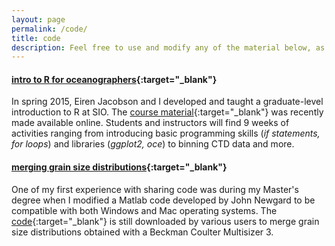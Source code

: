 ```yaml
---
layout: page
permalink: /code/
title: code
description: Feel free to use and modify any of the material below, as well as reach out if you have questions!
---
```


#### [intro to R for oceanographers](https://github.com/Open-Data-Science-at-SIO/Intro-to-R-for-Oceanographers){:target="\_blank"}

In spring 2015, Eiren Jacobson and I developed and taught a graduate-level introduction to R at SIO. The [course material](https://github.com/Open-Data-Science-at-SIO/Intro-to-R-for-Oceanographers){:target="\_blank"} was recently made available online. Students and instructors will find 9 weeks of activities ranging from introducing basic programming skills (*if statements, for loops*) and libraries (*ggplot2, oce*) to binning CTD data and more. 


#### [merging grain size distributions](https://github.com/JessCG/MS3){:target="\_blank"}

One of my first experience with sharing code was during my Master's degree when I modified a Matlab code developed by John Newgard to be compatible with both Windows and Mac operating systems. The [code](https://github.com/JessCG/MS3){:target="\_blank"} is still downloaded by various users to merge grain size distributions obtained with a Beckman Coulter Multisizer 3.
